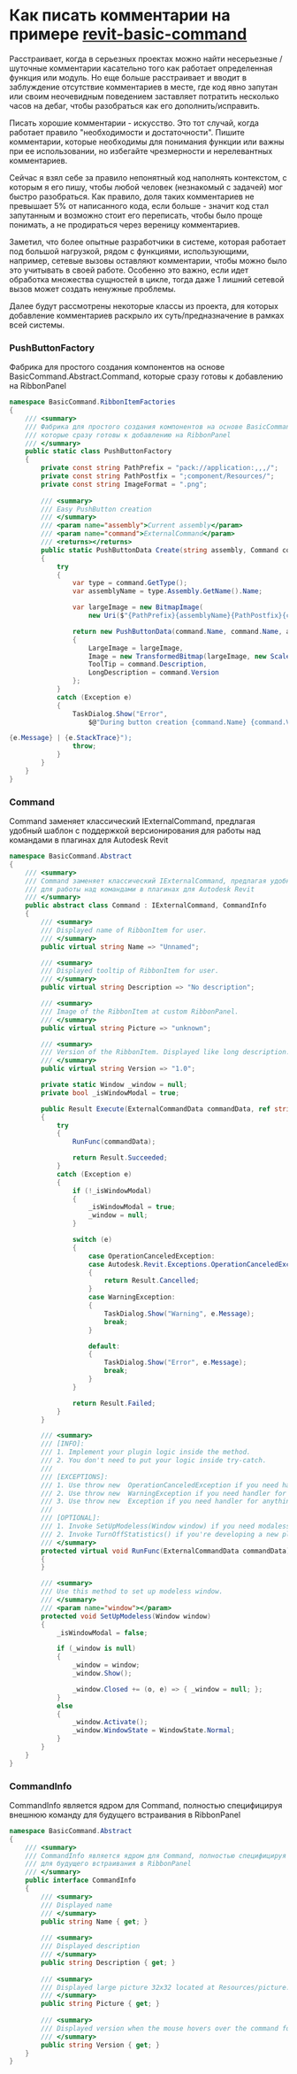 # Как писать комментарии на примере [revit-basic-command](https://github.com/novikov-ai/revit-basic-command/tree/main)

Расстраивает, когда в серьезных проектах можно найти несерьезные / шуточные комментарии касательно того как работает определенная функция или модуль. Но еще больше расстраивает и вводит в заблуждение отсутствие комментариев в месте, где код явно запутан или своим неочевидным поведением заставляет потратить несколько часов на дебаг, чтобы разобраться как его дополнить/исправить. 

Писать хорошие комментарии - искусство. Это тот случай, когда работает правило "необходимости и достаточности". Пишите комментарии, которые необходимы для понимания функции или важны при ее использовании, но избегайте чрезмерности и нерелевантных комментариев.

Сейчас я взял себе за правило непонятный код наполнять контекстом, с которым я его пишу, чтобы любой человек (незнакомый с задачей) мог быстро разобраться. Как правило, доля таких комментариев не превышает 5% от написанного кода, если больше - значит код стал запутанным и возможно стоит его переписать, чтобы было проще понимать, а не продираться через вереницу комментариев. 

Заметил, что более опытные разработчики в системе, которая работает под большой нагрузкой, рядом с функциями, использующими, например, сетевые вызовы оставляют комментарии, чтобы можно было это учитывать в своей работе. Особенно это важно, если идет обработка множества сущностей в цикле, тогда даже 1 лишний сетевой вызов может создать ненужные проблемы.

Далее будут рассмотрены некоторые классы из проекта, для которых добавление комментариев раскрыло их суть/предназначение в рамках всей системы.

### PushButtonFactory

Фабрика для простого создания компонентов на основе BasicCommand.Abstract.Command, которые сразу готовы к добавлению на RibbonPanel

~~~C#
namespace BasicCommand.RibbonItemFactories
{
    /// <summary>
    /// Фабрика для простого создания компонентов на основе BasicCommand.Abstract.Command,
    /// которые сразу готовы к добавлению на RibbonPanel
    /// </summary>
    public static class PushButtonFactory
    {
        private const string PathPrefix = "pack://application:,,,/";
        private const string PathPostfix = ";component/Resources/";
        private const string ImageFormat = ".png";
        
        /// <summary>
        /// Easy PushButton creation
        /// </summary>
        /// <param name="assembly">Current assembly</param>
        /// <param name="command">ExternalCommand</param>
        /// <returns></returns>
        public static PushButtonData Create(string assembly, Command command)
        {
            try
            {
                var type = command.GetType();
                var assemblyName = type.Assembly.GetName().Name;

                var largeImage = new BitmapImage(
                    new Uri($"{PathPrefix}{assemblyName}{PathPostfix}{command.Picture}{ImageFormat}"));

                return new PushButtonData(command.Name, command.Name, assembly, type.FullName)
                {
                    LargeImage = largeImage,
                    Image = new TransformedBitmap(largeImage, new ScaleTransform(0.5, 0.5)),
                    ToolTip = command.Description,
                    LongDescription = command.Version
                };
            }
            catch (Exception e)
            {
                TaskDialog.Show("Error",
                    $@"During button creation {command.Name} {command.Version} error happened.

{e.Message} | {e.StackTrace}");
                throw;
            }
        }
    }
}
~~~

### Command

Command заменяет классический IExternalCommand, предлагая удобный шаблон с поддержкой версионирования для работы над командами в плагинах для Autodesk Revit

~~~C#
namespace BasicCommand.Abstract
{
    /// <summary>
    /// Command заменяет классический IExternalCommand, предлагая удобный шаблон с поддержкой версионирования 
    /// для работы над командами в плагинах для Autodesk Revit
    /// </summary>
    public abstract class Command : IExternalCommand, CommandInfo
    {
        /// <summary>
        /// Displayed name of RibbonItem for user.
        /// </summary>
        public virtual string Name => "Unnamed";

        /// <summary>
        /// Displayed tooltip of RibbonItem for user.
        /// </summary>
        public virtual string Description => "No description";

        /// <summary>
        /// Image of the RibbonItem at custom RibbonPanel.
        /// </summary>
        public virtual string Picture => "unknown";

        /// <summary>
        /// Version of the RibbonItem. Displayed like long description.
        /// </summary>
        public virtual string Version => "1.0";

        private static Window _window = null;
        private bool _isWindowModal = true;

        public Result Execute(ExternalCommandData commandData, ref string message, ElementSet elements)
        {
            try
            {
                RunFunc(commandData);

                return Result.Succeeded;
            }
            catch (Exception e)
            {
                if (!_isWindowModal)
                {
                    _isWindowModal = true;
                    _window = null;
                }

                switch (e)
                {
                    case OperationCanceledException:
                    case Autodesk.Revit.Exceptions.OperationCanceledException:
                    {
                        return Result.Cancelled;
                    }
                    case WarningException:
                    {
                        TaskDialog.Show("Warning", e.Message);
                        break;
                    }

                    default:
                    {
                        TaskDialog.Show("Error", e.Message);
                        break;
                    }
                }

                return Result.Failed;
            }
        }

        /// <summary>
        /// [INFO]:
        /// 1. Implement your plugin logic inside the method.
        /// 2. You don't need to put your logic inside try-catch.
        /// 
        /// [EXCEPTIONS]:
        /// 1. Use throw new  OperationCanceledException if you need handler for Canceled situation.
        /// 2. Use throw new  WarningException if you need handler for Warning situation.
        /// 3. Use throw new  Exception if you need handler for anything else.
        /// 
        /// [OPTIONAL]:
        /// 1. Invoke SetUpModeless(Window window) if you need modaless window.
        /// 2. Invoke TurnOffStatistics() if you're developing a new plugin and debugging it. After release please remove this method.
        /// </summary>
        protected virtual void RunFunc(ExternalCommandData commandData)
        {
        }

        /// <summary>
        /// Use this method to set up modeless window.
        /// </summary>
        /// <param name="window"></param>
        protected void SetUpModeless(Window window)
        {
            _isWindowModal = false;

            if (_window is null)
            {
                _window = window;
                _window.Show();

                _window.Closed += (o, e) => { _window = null; };
            }
            else
            {
                _window.Activate();
                _window.WindowState = WindowState.Normal;
            }
        }
    }
}
~~~

### CommandInfo

CommandInfo является ядром для Command, полностью специфицируя внешнюю команду для будущего встраивания в RibbonPanel 

~~~C#
namespace BasicCommand.Abstract
{
    /// <summary>
    /// CommandInfo является ядром для Command, полностью специфицируя внешнюю команду 
    /// для будущего встраивания в RibbonPanel   
    /// </summary>
    public interface CommandInfo
    {
        /// <summary>
        /// Displayed name
        /// </summary>
        public string Name { get; }
        
        /// <summary>
        /// Displayed description
        /// </summary>
        public string Description { get; }
       
        /// <summary>
        /// Displayed large picture 32x32 located at Resources/picture.png
        /// </summary>
        public string Picture { get; }
        
        /// <summary>
        /// Displayed version when the mouse hovers over the command for a long amount of time
        /// </summary>
        public string Version { get; }
    }
}
~~~
